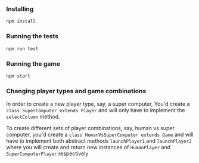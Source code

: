 ### Installing

```
npm install
```

### Running the tests

```
npm run test
```

### Running the game

```
npm start
```

### Changing player types and game combinations

In order to create a new player type, say, a super computer, You'd create a `class SuperComputer extends Player` and will only have to implement the `selectColumn` method.

To create different sets of player combinations, say, human vs super computer, you'd create a `class HumanVsSuperComputer extends Game` and will have to implement both abstract methods `launchPlayer1` and `launchPlayer2` where you will create and return new instances of `HumanPlayer` and `SuperComputerPlayer` respectively
